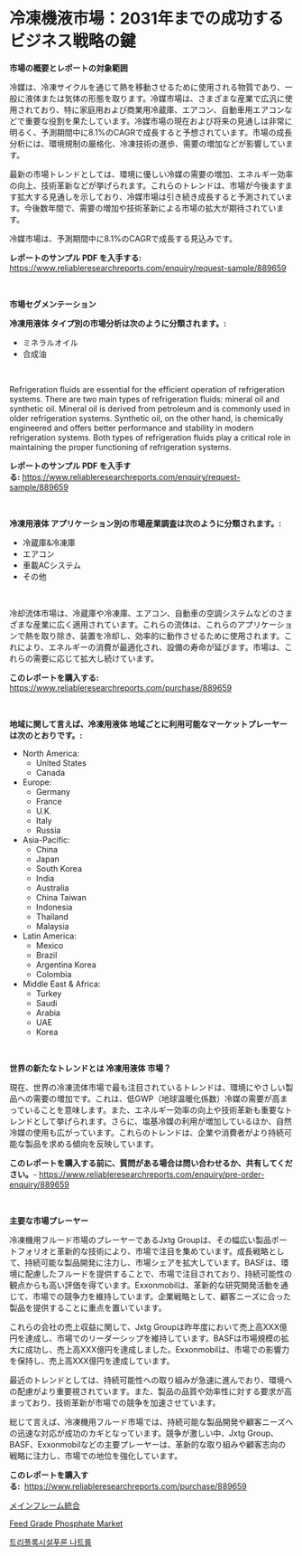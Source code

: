 <p><h1>冷凍機液市場：2031年までの成功するビジネス戦略の鍵</h1></p><p><strong>市場の概要とレポートの対象範囲</strong></p>
<p><p>冷媒は、冷凍サイクルを通じて熱を移動させるために使用される物質であり、一般に液体または気体の形態を取ります。冷媒市場は、さまざまな産業で広汎に使用されており、特に家庭用および商業用冷蔵庫、エアコン、自動車用エアコンなどで重要な役割を果たしています。冷媒市場の現在および将来の見通しは非常に明るく、予測期間中に8.1%のCAGRで成長すると予想されています。市場の成長分析には、環境規制の厳格化、冷凍技術の進歩、需要の増加などが影響しています。</p><p>最新の市場トレンドとしては、環境に優しい冷媒の需要の増加、エネルギー効率の向上、技術革新などが挙げられます。これらのトレンドは、市場が今後ますます拡大する見通しを示しており、冷媒市場は引き続き成長すると予測されています。今後数年間で、需要の増加や技術革新による市場の拡大が期待されています。</p><p>冷媒市場は、予測期間中に8.1%のCAGRで成長する見込みです。</p></p>
<p><strong>レポートのサンプル PDF を入手する:</strong> <a href="https://www.reliableresearchreports.com/enquiry/request-sample/889659">https://www.reliableresearchreports.com/enquiry/request-sample/889659</a></p>
<p>&nbsp;</p>
<p><strong>市場セグメンテーション</strong></p>
<p><strong>冷凍用液体 タイプ別の市場分析は次のように分類されます。:</strong></p>
<p><ul><li>ミネラルオイル</li><li>合成油</li></ul></p>
<p>&nbsp;</p>
<p><p>Refrigeration fluids are essential for the efficient operation of refrigeration systems. There are two main types of refrigeration fluids: mineral oil and synthetic oil. Mineral oil is derived from petroleum and is commonly used in older refrigeration systems. Synthetic oil, on the other hand, is chemically engineered and offers better performance and stability in modern refrigeration systems. Both types of refrigeration fluids play a critical role in maintaining the proper functioning of refrigeration systems.</p></p>
<p><strong>レポートのサンプル PDF を入手する:</strong>&nbsp;<a href="https://www.reliableresearchreports.com/enquiry/request-sample/889659">https://www.reliableresearchreports.com/enquiry/request-sample/889659</a></p>
<p>&nbsp;</p>
<p><strong> 冷凍用液体 アプリケーション別の市場産業調査は次のように分類されます。:</strong></p>
<p><ul><li>冷蔵庫&冷凍庫</li><li>エアコン</li><li>車載ACシステム</li><li>その他</li></ul></p>
<p>&nbsp;</p>
<p><p>冷却流体市場は、冷蔵庫や冷凍庫、エアコン、自動車の空調システムなどのさまざまな産業に広く適用されています。これらの流体は、これらのアプリケーションで熱を取り除き、装置を冷却し、効率的に動作させるために使用されます。これにより、エネルギーの消費が最適化され、設備の寿命が延びます。市場は、これらの需要に応じて拡大し続けています。</p></p>
<p><strong>このレポートを購入する:</strong>&nbsp; <a href="https://www.reliableresearchreports.com/purchase/889659">https://www.reliableresearchreports.com/purchase/889659</a></p>
<p>&nbsp;</p>
<p><strong>地域に関して言えば、冷凍用液体 地域ごとに利用可能なマーケットプレーヤーは次のとおりです。:</strong></p>
<p><ul>
    <li>
        North America:
        <ul>
            <li>United States</li>
            <li>Canada</li>
        </ul>
    </li>
    <li>
        Europe:
        <ul>
            <li>Germany</li>
            <li>France</li>
            <li>U.K.</li>
            <li>Italy</li>
            <li>Russia</li>
        </ul>
    </li>
    <li>
        Asia-Pacific:
        <ul>
            <li>China</li>
            <li>Japan</li>
            <li>South Korea</li>
            <li>India</li>
            <li>Australia</li>
            <li>China Taiwan</li>
            <li>Indonesia</li>
            <li>Thailand</li>
            <li>Malaysia</li>
        </ul>
    </li>
    <li>
        Latin America:
        <ul>
            <li>Mexico</li>
            <li>Brazil</li>
            <li>Argentina Korea</li>
            <li>Colombia</li>
        </ul>
    </li>
    <li>
        Middle East & Africa:
        <ul>
            <li>Turkey</li>
            <li>Saudi</li>
            <li>Arabia</li>
            <li>UAE</li>
            <li>Korea</li>
        </ul>
    </li>
    </ul></p>
<p>&nbsp;</p>
<p><strong>世界の新たなトレンドとは 冷凍用液体 市場？</strong></p>
<p><p>現在、世界の冷凍流体市場で最も注目されているトレンドは、環境にやさしい製品への需要の増加です。これは、低GWP（地球温暖化係数）冷媒の需要が高まっていることを意味します。また、エネルギー効率の向上や技術革新も重要なトレンドとして挙げられます。さらに、塩基冷媒の利用が増加しているほか、自然冷媒の使用も広がっています。これらのトレンドは、企業や消費者がより持続可能な製品を求める傾向を反映しています。</p></p>
<p><strong>このレポートを購入する前に、質問がある場合は問い合わせるか、共有してください。</strong>- <a href="https://www.reliableresearchreports.com/enquiry/pre-order-enquiry/889659">https://www.reliableresearchreports.com/enquiry/pre-order-enquiry/889659</a></p>
<p>&nbsp;</p>
<p><strong>主要な市場プレーヤー</strong></p>
<p><p>冷凍機用フルード市場のプレーヤーであるJxtg Groupは、その幅広い製品ポートフォリオと革新的な技術により、市場で注目を集めています。成長戦略として、持続可能な製品開発に注力し、市場シェアを拡大しています。BASFは、環境に配慮したフルードを提供することで、市場で注目されており、持続可能性の観点からも高い評価を得ています。Exxonmobilは、革新的な研究開発活動を通じて、市場での競争力を維持しています。企業戦略として、顧客ニーズに合った製品を提供することに重点を置いています。</p><p>これらの会社の売上収益に関して、Jxtg Groupは昨年度において売上高XXX億円を達成し、市場でのリーダーシップを維持しています。BASFは市場規模の拡大に成功し、売上高XXX億円を達成しました。Exxonmobilは、市場での影響力を保持し、売上高XXX億円を達成しています。</p><p>最近のトレンドとしては、持続可能性への取り組みが急速に進んでおり、環境への配慮がより重要視されています。また、製品の品質や効率性に対する要求が高まっており、技術革新が市場での競争を加速させています。</p><p>総じて言えば、冷凍機用フルード市場では、持続可能な製品開発や顧客ニーズへの迅速な対応が成功のカギとなっています。競争が激しい中、Jxtg Group、BASF、Exxonmobilなどの主要プレーヤーは、革新的な取り組みや顧客志向の戦略に注力し、市場での地位を強化しています。</p></p>
<p><strong>このレポートを購入する:</strong>&nbsp;&nbsp;<a href="https://www.reliableresearchreports.com/purchase/889659">https://www.reliableresearchreports.com/purchase/889659</a></p>
<p><p><a href="https://medium.com/@melliestracke2023/%E3%83%A1%E3%82%A4%E3%83%B3%E3%83%95%E3%83%AC%E3%83%BC%E3%83%A0%E7%B5%B1%E5%90%88%E5%B8%82%E5%A0%B4%E3%81%AF-%E5%B8%82%E5%A0%B4%E3%82%B7%E3%82%A7%E3%82%A2-%E5%B8%82%E5%A0%B4%E5%8B%95%E5%90%91-%E5%B8%82%E5%A0%B4%E6%88%90%E9%95%B7%E3%81%AB%E9%96%A2%E3%81%99%E3%82%8B%E6%83%85%E5%A0%B1%E3%82%92%E6%8F%90%E4%BE%9B%E3%81%97%E3%81%BE%E3%81%99-0fc8c1561cb3">メインフレーム統合</a></p><p><a href="https://github.com/Hazelklievgspy6vdcsmu106w/Market-Research-Report-List-1/blob/main/feed-grade-phosphate-market.md">Feed Grade Phosphate Market</a></p><p><a href="https://medium.com/@isariontaru/%ED%8A%B8%EB%A6%AC%ED%94%8C%EB%A1%9C%EC%A7%80%EC%88%A0%ED%93%A8%EB%A1%A0-%EB%82%98%ED%8A%B8%EB%A5%A8-%EC%8B%9C%EC%9E%A5-%EA%B7%9C%EB%AA%A8%EB%8A%94-%EA%B8%80%EB%A1%9C%EB%B2%8C-%EC%82%B0%EC%97%85%EC%97%90%EC%84%9C-%EC%B5%9C%EC%83%81%EC%9D%98-%EB%A7%88%EC%BC%80%ED%8C%85-%EC%B1%84%EB%84%90%EC%9D%84-%EB%B3%B4%EC%97%AC%EC%A4%8D%EB%8B%88%EB%8B%A4-0ee79200bc32">트리플록시설푸론 나트륨</a></p></p>